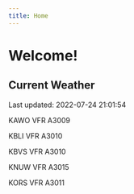 ```yaml
---
title: Home
---
```

# Welcome!

## Current Weather

Last updated: 2022-07-24 21:01:54

KAWO VFR A3009

KBLI VFR A3010

KBVS VFR A3010

KNUW VFR A3015

KORS VFR A3011


